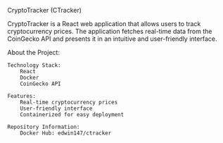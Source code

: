 CryptoTracker (CTracker)

CryptoTracker is a React web application that allows users to track cryptocurrency prices. The application fetches real-time data from the CoinGecko API and presents it in an intuitive and user-friendly interface.

About the Project:

    Technology Stack:
        React
        Docker
        CoinGecko API

    Features:
        Real-time cryptocurrency prices
        User-friendly interface
        Containerized for easy deployment

    Repository Information:
        Docker Hub: edwin147/ctracker
